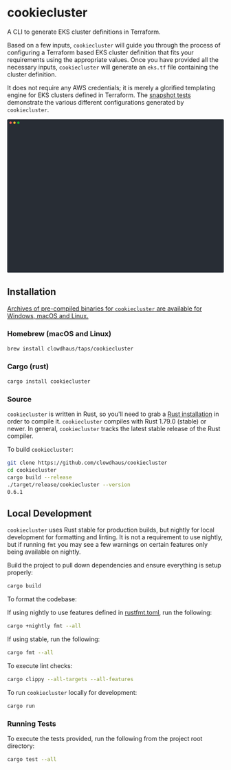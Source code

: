 # cookiecluster

A CLI to generate EKS cluster definitions in Terraform.

Based on a few inputs, `cookiecluster` will guide you through the process of configuring a Terraform based EKS cluster definition that fits your requirements using the appropriate values. Once you have provided all the necessary inputs, `cookiecluster` will generate an `eks.tf` file containing the cluster definition.

It does not require any AWS credentials; it is merely a glorified templating engine for EKS clusters defined in Terraform. The [snapshot tests](https://github.com/clowdhaus/cookiecluster/tree/main/cookiecluster/src/snapshots) demonstrate the various different configurations generated by `cookiecluster`.

<p align="center">
  <img src=".github/demo.svg" alt="cookiecluster demo">
</p>

## Installation

[Archives of pre-compiled binaries for `cookiecluster` are available for Windows, macOS and Linux.](https://github.com/clowdhaus/cookiecluster/releases)

### Homebrew (macOS and Linux)

```sh
brew install clowdhaus/taps/cookiecluster
```

### Cargo (rust)

```sh
cargo install cookiecluster
```

### Source

`cookiecluster` is written in Rust, so you'll need to grab a [Rust installation](https://www.rust-lang.org/) in order to compile it.
`cookiecluster` compiles with Rust 1.79.0 (stable) or newer. In general, `cookiecluster` tracks the latest stable release of the Rust compiler.

To build `cookiecluster`:

```sh
git clone https://github.com/clowdhaus/cookiecluster
cd cookiecluster
cargo build --release
./target/release/cookiecluster --version
0.6.1
```

## Local Development

`cookiecluster` uses Rust stable for production builds, but nightly for local development for formatting and linting. It is not a requirement to use nightly, but if running `fmt` you may see a few warnings on certain features only being available on nightly.

Build the project to pull down dependencies and ensure everything is setup properly:

```sh
cargo build
```

To format the codebase:

If using nightly to use features defined in [rustfmt.toml](rustfmt.toml), run the following:

```sh
cargo +nightly fmt --all
```

If using stable, run the following:

```sh
cargo fmt --all
```

To execute lint checks:

```sh
cargo clippy --all-targets --all-features
```

To run `cookiecluster` locally for development:

```sh
cargo run
```

### Running Tests

To execute the tests provided, run the following from the project root directory:

```sh
cargo test --all
```

